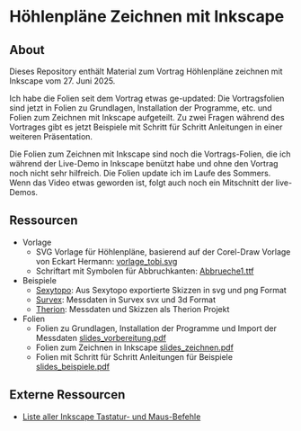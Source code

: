 # Höhlenpläne Zeichnen mit Inkscape

## About

Dieses Repository enthält Material zum Vortrag Höhlenpläne zeichnen mit Inkscape
vom 27. Juni 2025. 

Ich habe die Folien seit dem Vortrag etwas ge-updated: Die Vortragsfolien sind
jetzt in Folien zu Grundlagen, Installation der Programme, etc. und Folien zum
Zeichnen mit Inkscape aufgeteilt. Zu zwei Fragen während des Vortrages gibt es
jetzt Beispiele mit Schritt für Schritt Anleitungen in einer weiteren
Präsentation.

Die Folien zum Zeichnen mit Inkscape sind noch die Vortrags-Folien, die ich
während der Live-Demo in Inkscape benützt habe und ohne den Vortrag noch nicht
sehr hilfreich. Die Folien update ich im Laufe des Sommers. Wenn das Video etwas
geworden ist, folgt auch noch ein Mitschnitt der live-Demos.

## Ressourcen

* Vorlage
  * SVG Vorlage für Höhlenpläne, basierend auf der Corel-Draw Vorlage von Eckart Hermann: [vorlage_tobi.svg](https://github.com/TobiasFellinger/SpeleoInkscapeVortrag/raw/refs/heads/main/Vorlage/vorlage_tobi.svg)
  * Schriftart mit Symbolen für Abbruchkanten: [Abbrueche1.ttf](https://github.com/TobiasFellinger/SpeleoInkscapeVortrag/raw/refs/heads/main/Vorlage/Abbrueche1.ttf)
* Beispiele
    * [Sexytopo](https://github.com/TobiasFellinger/SpeleoInkscapeVortrag/tree/main/Beispiele/sexytopo): Aus Sexytopo exportierte Skizzen in svg und png Format
    * [Survex](https://github.com/TobiasFellinger/SpeleoInkscapeVortrag/tree/main/Beispiele/survex): Messdaten in Survex svx und 3d Format
    * [Therion](https://github.com/TobiasFellinger/SpeleoInkscapeVortrag/tree/main/Beispiele/therion): Messdaten und Skizzen als Therion Projekt
* Folien
  * Folien zu Grundlagen, Installation der Programme und Import der Messdaten [slides_vorbereitung.pdf](https://github.com/TobiasFellinger/SpeleoInkscapeVortrag/raw/refs/heads/main/01_Folien_Vorbereitung/slides_vorbereitung.pdf)
  * Folien zum Zeichnen in Inkscape [slides_zeichnen.pdf](https://github.com/TobiasFellinger/SpeleoInkscapeVortrag/raw/refs/heads/main/02_Folien_Zeichnen/slides_zeichnen.pdf)
  * Folien mit Schritt für Schritt Anleitungen für Beispiele [slides_beispiele.pdf](https://github.com/TobiasFellinger/SpeleoInkscapeVortrag/raw/refs/heads/main/03_Folien_Beispiele/slides_beispiele.pdf)
  
## Externe Ressourcen

* [Liste aller Inkscape Tastatur- und Maus-Befehle](https://inkscape.org/de/doc/keys.html)

